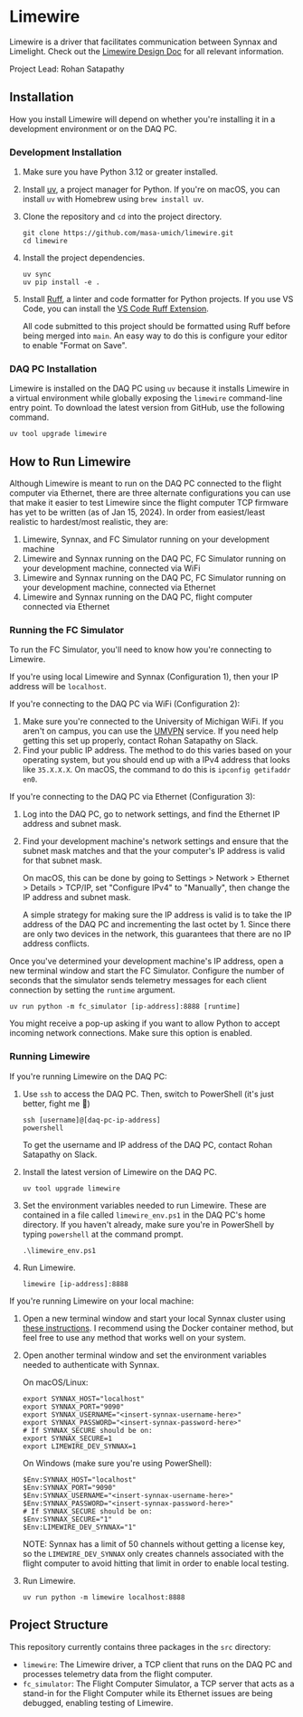 # Limewire

Limewire is a driver that facilitates communication between Synnax and
Limelight. Check out the [Limewire Design
Doc](https://docs.google.com/document/d/1Ccmjck5NHinmJLGH1tcoJ1EP9xZHQlAl20x2YuC15tI/edit?usp=sharing)
for all relevant information.

Project Lead: Rohan Satapathy

## Installation

How you install Limewire will depend on whether you're installing it in a
development environment or on the DAQ PC.

### Development Installation

1. Make sure you have Python 3.12 or greater installed.

2. Install [uv](https://docs.astral.sh/uv/getting-started/installation/), a
   project manager for Python. If you're on macOS, you can install `uv`
   with Homebrew using `brew install uv`.

3. Clone the repository and `cd` into the project directory.

   ```shell
   git clone https://github.com/masa-umich/limewire.git
   cd limewire
   ```

4. Install the project dependencies.

   ```shell
   uv sync
   uv pip install -e .
   ```

5. Install [Ruff](https://github.com/astral-sh/ruff), a linter and code
   formatter for Python projects. If you use VS Code, you can install the
   [VS Code Ruff Extension](https://marketplace.visualstudio.com/items?itemName=charliermarsh.ruff).

   All code submitted to this project should be formatted using Ruff before
   being merged into `main`. An easy way to do this is configure your editor
   to enable "Format on Save".

### DAQ PC Installation

Limewire is installed on the DAQ PC using `uv` because it installs
Limewire in a virtual environment while globally exposing the `limewire`
command-line entry point. To download the latest version from GitHub, use
the following command.

```
uv tool upgrade limewire
```

## How to Run Limewire

Although Limewire is meant to run on the DAQ PC connected to the flight
computer via Ethernet, there are three alternate configurations you can use
that make it easier to test Limewire since the flight computer TCP firmware
has yet to be written (as of Jan 15, 2024). In order from easiest/least
realistic to hardest/most realistic, they are:

1. Limewire, Synnax, and FC Simulator running on your development machine
2. Limewire and Synnax running on the DAQ PC, FC Simulator running on your
   development machine, connected via WiFi
3. Limewire and Synnax running on the DAQ PC, FC Simulator running on your
   development machine, connected via Ethernet
4. Limewire and Synnax running on the DAQ PC, flight computer connected via
   Ethernet

### Running the FC Simulator

To run the FC Simulator, you'll need to know how you're connecting to
Limewire.

If you're using local Limewire and Synnax (Configuration 1), then your IP
address will be `localhost`.

If you're connecting to the DAQ PC via WiFi (Configuration 2):

1. Make sure you're connected to the University of Michigan WiFi. If you
   aren't on campus, you can use the
   [UMVPN](https://its.umich.edu/enterprise/wifi-networks/vpn/getting-started)
   service. If you need help getting this set up properly, contact Rohan
   Satapathy on Slack.
2. Find your public IP address. The method to do this varies based on your
   operating system, but you should end up with a IPv4 address that looks
   like `35.X.X.X`. On macOS, the command to do this is `ipconfig getifaddr
en0`.

If you're connecting to the DAQ PC via Ethernet (Configuration 3):

1. Log into the DAQ PC, go to network settings, and find the Ethernet IP
   address and subnet mask.

2. Find your development machine's network settings and ensure that the
   subnet mask matches and that the your computer's IP address is valid for
   that subnet mask.

   On macOS, this can be done by going to Settings > Network > Ethernet >
   Details > TCP/IP, set "Configure IPv4" to "Manually", then change the IP
   address and subnet mask.

   A simple strategy for making sure the IP address is valid is to take the
   IP address of the DAQ PC and incrementing the last octet by 1. Since
   there are only two devices in the network, this guarantees that there are
   no IP address conflicts.

Once you've determined your development machine's IP address, open a new
terminal window and start the FC Simulator. Configure the number of seconds
that the simulator sends telemetry messages for each client connection by
setting the `runtime` argument.

```shell
uv run python -m fc_simulator [ip-address]:8888 [runtime]
```

You might receive a pop-up asking if you want to allow Python to accept
incoming network connections. Make sure this option is enabled.

### Running Limewire

If you're running Limewire on the DAQ PC:

1. Use `ssh` to access the DAQ PC. Then, switch to PowerShell (it's just
   better, fight me 😤)

   ```shell
   ssh [username]@[daq-pc-ip-address]
   powershell
   ```

   To get the username and IP address of the DAQ PC, contact Rohan Satapathy
   on Slack.

2. Install the latest version of Limewire on the DAQ PC.

   ```shell
   uv tool upgrade limewire
   ```

3. Set the environment variables needed to run Limewire. These are contained
   in a file called `limewire_env.ps1` in the DAQ PC's home directory. If
   you haven't already, make sure you're in PowerShell by typing
   `powershell` at the command prompt.

   ```pwsh-console
   .\limewire_env.ps1
   ```

4. Run Limewire.

   ```shell
   limewire [ip-address]:8888
   ```

If you're running Limewire on your local machine:

1. Open a new terminal window and start your local Synnax cluster using
   [these
   instructions](https://docs.synnaxlabs.com/reference/cluster/quick-start?platform=macos).
   I recommend using the Docker container method, but feel free to use any
   method that works well on your system.

2. Open another terminal window and set the environment variables needed to
   authenticate with Synnax.

   On macOS/Linux:

   ```shell
   export SYNNAX_HOST="localhost"
   export SYNNAX_PORT="9090"
   export SYNNAX_USERNAME="<insert-synnax-username-here>"
   export SYNNAX_PASSWORD="<insert-synnax-password-here>"
   # If SYNNAX_SECURE should be on:
   export SYNNAX_SECURE=1
   export LIMEWIRE_DEV_SYNNAX=1
   ```

   On Windows (make sure you're using PowerShell):

   ```pwsh-console
   $Env:SYNNAX_HOST="localhost"
   $Env:SYNNAX_PORT="9090"
   $Env:SYNNAX_USERNAME="<insert-synnax-username-here>"
   $Env:SYNNAX_PASSWORD="<insert-synnax-password-here>"
   # If SYNNAX_SECURE should be on:
   $Env:SYNNAX_SECURE="1"
   $Env:LIMEWIRE_DEV_SYNNAX="1"
   ```

   NOTE: Synnax has a limit of 50 channels without getting a license key,
   so the `LIMEWIRE_DEV_SYNNAX` only creates channels associated with the
   flight computer to avoid hitting that limit in order to enable local
   testing.

3. Run Limewire.

   ```shell
   uv run python -m limewire localhost:8888
   ```

## Project Structure

This repository currently contains three packages in the `src` directory:

- `limewire`: The Limewire driver, a TCP client that runs on the DAQ
  PC and processes telemetry data from the flight computer.
- `fc_simulator`: The Flight Computer Simulator, a TCP server that acts
  as a stand-in for the Flight Computer while its Ethernet issues are being
  debugged, enabling testing of Limewire.
